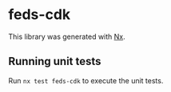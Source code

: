 # feds-cdk

This library was generated with [Nx](https://nx.dev).

## Running unit tests

Run `nx test feds-cdk` to execute the unit tests.
